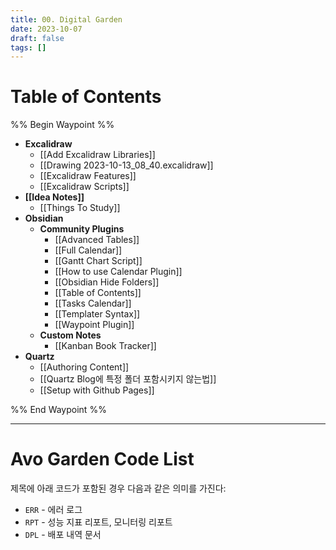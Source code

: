 ```yaml
---
title: 00. Digital Garden
date: 2023-10-07
draft: false
tags: []
---
```

# Table of Contents
%% Begin Waypoint %%
- **Excalidraw**
	- [[Add Excalidraw Libraries]]
	- [[Drawing 2023-10-13_08_40.excalidraw]]
	- [[Excalidraw Features]]
	- [[Excalidraw Scripts]]
- **[[Idea Notes]]**
	- [[Things To Study]]
- **Obsidian**
	- **Community Plugins**
		- [[Advanced Tables]]
		- [[Full Calendar]]
		- [[Gantt Chart Script]]
		- [[How to use Calendar Plugin]]
		- [[Obsidian Hide Folders]]
		- [[Table of Contents]]
		- [[Tasks Calendar]]
		- [[Templater Syntax]]
		- [[Waypoint Plugin]]
	- **Custom Notes**
		- [[Kanban Book Tracker]]
- **Quartz**
	- [[Authoring Content]]
	- [[Quartz Blog에 특정 폴더 포함시키지 않는법]]
	- [[Setup with Github Pages]]

%% End Waypoint %%

--- 

# Avo Garden Code List

제목에 아래 코드가 포함된 경우 다음과 같은 의미를 가진다:

- `ERR` - 에러 로그
- `RPT` - 성능 지표 리포트, 모니터링 리포트
- `DPL` - 배포 내역 문서